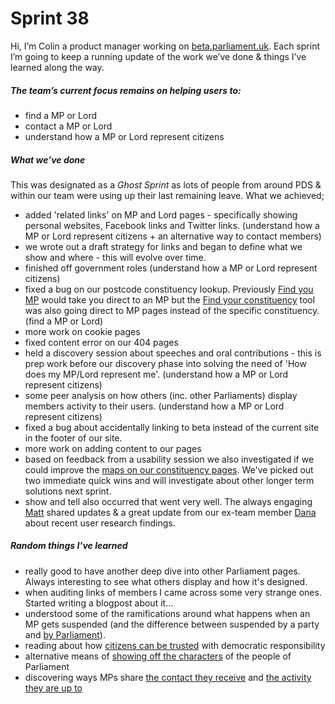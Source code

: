 # Sprint 38
Hi, I’m Colin a product manager working on [beta.parliament.uk](https://beta.parliament.uk/). Each sprint I’m going to keep a running update of the work we’ve done & things I’ve learned along the way.

##### The team’s current focus remains on helping users to:
* find a MP or Lord
* contact a MP or Lord
* understand how a MP or Lord represent citizens

##### What we’ve done
This was designated as a *Ghost Sprint* as lots of people from around PDS & within our team were using up their last remaining leave. What we achieved;

* added 'related links' on MP and Lord pages - specifically showing personal websites, Facebook links and Twitter links. (understand how a MP or Lord represent citizens + an alternative way to contact members)
* we wrote out a draft strategy for links and began to define what we show and where - this will evolve over time.
* finished off government roles (understand how a MP or Lord represent citizens)
* fixed a bug on our postcode constituency lookup. Previously [Find you MP](https://beta.parliament.uk/mps) would take you direct to an MP but the [Find your constituency](https://beta.parliament.uk/find-your-constituency) tool was also going direct to MP pages instead of the specific constituency. (find a MP or Lord)
* more work on cookie pages
* fixed content error on our 404 pages
* held a discovery session about speeches and oral contributions - this is prep work before our discovery phase into solving the need of 'How does my MP/Lord represent me'. (understand how a MP or Lord represent citizens)
* some peer analysis on how others (inc. other Parliaments) display members activity to their users. (understand how a MP or Lord represent citizens)
* fixed a bug about accidentally linking to beta instead of the current site in the footer of our site.
* more work on adding content to our pages 
* based on feedback from a usability session we also investigated if we could improve the [maps on our constituency pages](https://beta.parliament.uk/constituencies/Lyi1ncGp). We've picked out two immediate quick wins and will investigate about other longer term solutions next sprint.
* show and tell also occurred that went very well. The always engaging [Matt](https://twitter.com/mattrayner) shared updates & a great update from our ex-team member [Dana](https://twitter.com/dana_demin) about recent user research findings.

##### Random things I’ve learned
* really good to have another deep dive into other Parliament pages. Always interesting to see what others display and how it's designed.
* when auditing links of members I came across some very strange ones. Started writing a blogpost about it...
* understood some of the ramifications around what happens when an MP gets suspended (and the difference between suspended by a party and [by Parliament](https://en.wikipedia.org/wiki/Suspension_from_the_UK_parliament)).
* reading about how [citizens can be trusted](https://aeon.co/essays/why-rule-by-the-people-is-better-than-rule-by-the-experts) with democratic responsibility
* alternative means of [showing off the characters](http://www.corelondon.tv/c/politics/meet-the-mps/) of the people of Parliament
* discovering ways MPs share [the contact they receive](http://chionwurahmp.com/2013/12/open-data-competition-winning-entry/) and [the activity they are up to](http://chionwurahmp.com/2017/10/dear-newcastle-14/)
